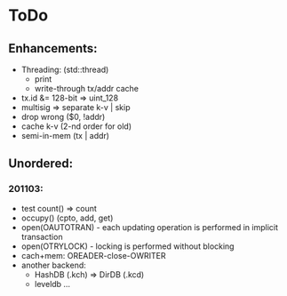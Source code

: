 # ToDo

## Enhancements:

- Threading: (std::thread)
  - print
  - write-through tx/addr cache
- tx.id &= 128-bit => uint_128
- multisig => separate k-v | skip
- drop wrong ($0, !addr)
- cache k-v (2-nd order for old)
- semi-in-mem (tx | addr)

## Unordered:

### 201103:
- test count() => count
- occupy() (cpto, add, get)
- open(OAUTOTRAN) - each updating operation is performed in implicit transaction
- open(OTRYLOCK) - locking is performed without blocking
- cach+mem: OREADER-close-OWRITER
- another backend:
  - HashDB (.kch) => DirDB (.kcd)
  - leveldb
&hellip;
